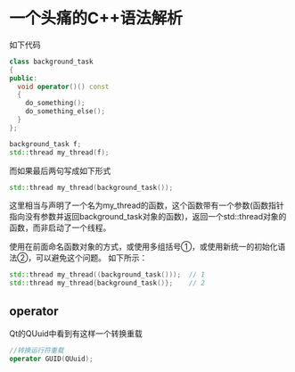 # 一个头痛的C++语法解析

如下代码

```C++
class background_task
{
public:
  void operator()() const
  {
    do_something();
    do_something_else();
  }
};

background_task f;
std::thread my_thread(f);
```

而如果最后两句写成如下形式

```C++
std::thread my_thread(background_task());
```

这里相当与声明了一个名为my_thread的函数，这个函数带有一个参数(函数指针指向没有参数并返回background_task对象的函数)，返回一个std::thread对象的函数，而非启动了一个线程。

使用在前面命名函数对象的方式，或使用多组括号①，或使用新统一的初始化语法②，可以避免这个问题。
如下所示：

```C++
std::thread my_thread((background_task()));  // 1
std::thread my_thread{background_task()};    // 2
```

## operator

Qt的QUuid中看到有这样一个转换重载

```C++
//转换运行符重载
operator GUID(QUuid);
```
